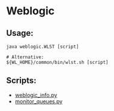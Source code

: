 Weblogic
========

Usage:
------

	java weblogic.WLST [script]
	
	# Alternative:
	${WL_HOME}/common/bin/wlst.sh [script]

Scripts:
--------

* [weblogic_info.py](weblogic_info.py)
* [monitor_queues.py](monitor_queues.py)
